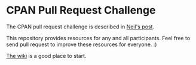 CPAN Pull Request Challenge
===========================

The CPAN pull request challenge is described in [Neil's post](http://neilb.org/2014/11/29/pr-challenge-2015.html).

This repository provides resources for any and all participants. Feel free
to send pull request to improve these resources for everyone. :)

[The wiki](https://github.com/CPAN-PRC/resources/wiki) is a good place to
start.
